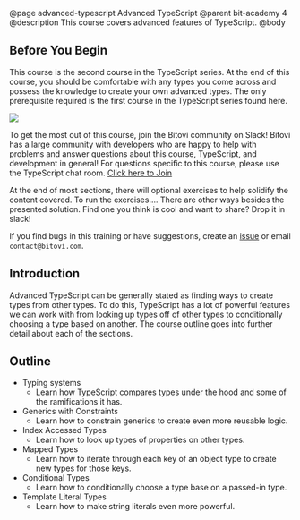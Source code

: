 @page advanced-typescript Advanced TypeScript
@parent bit-academy 4
@description This course covers advanced features of TypeScript.
@body

## Before You Begin

This course is the second course in the TypeScript series. At the end of this course, you should be comfortable with any types you come across and possess the knowledge to create your own advanced types. The only prerequisite required is the first course in the TypeScript series found here.

<img src="https://cdn.brandfolder.io/5H442O3W/as/pl546j-7le8zk-5guop3/Slack_RGB.png?width=200" />

To get the most out of this course, join the Bitovi community on Slack! Bitovi has a large community with developers who are happy to help with problems and answer questions about this course, TypeScript, and development in general! For questions specific to this course, please use the TypeScript chat room. <a href="https://www.bitovi.com/community/slack">
Click here to Join </a>

At the end of most sections, there will optional exercises to help solidify the content covered. To run the exercises…<INSERT-RESULT-OF-TICKET>. There are other ways besides the presented solution. Find one you think is cool and want to share? Drop it in slack!

If you find bugs in this training or have suggestions, create an [issue](https://github.com/bitovi/academy/issues) or email `contact@bitovi.com`.

## Introduction

Advanced TypeScript can be generally stated as finding ways to create types from other types. To do this, TypeScript has a lot of powerful features we can work with from looking up types off of other types to conditionally choosing a type based on another. The course outline goes into further detail about each of the sections.

## Outline

- Typing systems
  - Learn how TypeScript compares types under the hood and some of the ramifications it has.
- Generics with Constraints
  - Learn how to constrain generics to create even more reusable logic.
- Index Accessed Types
  - Learn how to look up types of properties on other types.
- Mapped Types
  - Learn how to iterate through each key of an object type to create new types for those keys.
- Conditional Types
  - Learn how to conditionally choose a type base on a passed-in type.
- Template Literal Types
  - Learn how to make string literals even more powerful.
